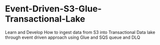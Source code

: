 # Event-Driven-S3-Glue-Transactional-Lake
Learn and Develop How to ingest data from S3 into Transactional Data lake through event driven approach using Glue and SQS queue and DLQ
